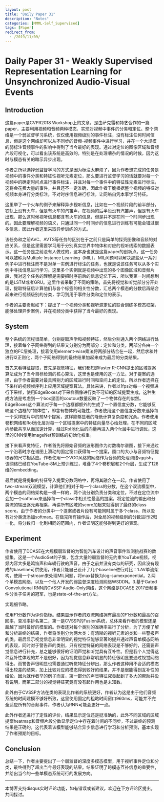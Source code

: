 ```yaml
---
layout: post
title: "Daily Paper 31"
description: "Notes"
categories: [MMML-Self_Supervised]
tags: [Paper]
redirect_from:
  - /2019/11/09/
---
```


# Daily Paper 31 - Weakly Supervised Representation Learning for Unsynchronized Audio-Visual Events  

## Introduction  

这篇paper是CVPR2018 Workshop上的文章，是由萨克雷和特艺合作的一篇paper，主要利用视频和音频两种模态，实现对视频中事件的分类和定位。整个网络是一个弱监督学习系统，仅仅使用视频级别的事件标注，没有标注任何时间信息，但是这个网络却可以从不同步的音频-视频事件中进行学习，并在一个大规模的弱标注音频事件的影响中得到了当今最好的表现。通过对定位的图像区域和音频片段可视化，可以看出该系统是高效的，特别是在处理嘈杂的情况的时候，因为这时与模态有关的暗示异步出现。  

作者之所以选择弱监督学习的方式是因为标注太麻烦了，因为作者想完成的任务是视频中的事件分类和特征性视听元素定位，那么要进行监督学习的话就要对每一个视频中的确定时间点进行事件标注，并且对每一个事件中的特征性元素进行标注，这将会花费大量的事件，并且还不一定准确，因此作者干脆根据整个视频的特征对视频本身进行分类标注，不对时序信息进行标注，让网络自凭本事学习特征。  

这里举了一个火车的例子来解释异步视听信息，比如在一个视频片段的前半部分，铁轨上没有火车，但是有火车的汽笛声，在视频的后半段没有汽笛声，但是有火车出现，那么这时候视听信息都含有火车的信息，但是并不是在同一个时间步出现的。因此要理解视频的语义，只通过同一个时间步的信息进行训练有可能会错过很多信息，因此作者这里采取异步训练的方式。  

该任务和之前AVC、AVTS等任务的区别在于之前只是简单的探究图像和音频的对应关系，但是这里需要学习用于分别真实世界中物体和对应的视听线索的数据表示。这一任务是之前没有人做过的，这本身也就是这篇paper的创新点。这一任务可以被称为Multiple Instance Learning（MIL），MIL问题可以解决那些从一系列例子中进行标注而不是对单一实例进行标注的任务，也就是说该任务可以从多个实例中寻找信息进行学习。这里多个实例就是视频中出现的多个图像区域和音频片段，我对这个任务的理解是需要把时序前后的信息记忆下来，所以我第一时间想到的是LSTM或者GRU。这里作者采取了不同的策略，首先将视觉和听觉部分分开处理，提取特征后计算他们与各个标签的相关性分数，汇总两个模态的分数后再结合起来进行视频级别的分类，学习到用于事件分类和定位的表示。  

作者的主要贡献如下：提出了一个视频分类和视听源定位的联合训练多模态框架，能够处理异步案例，并在视频分类中获得了当今最好的表现。  

## System  

整个系统的流程很简单，分别提取声学和视频特征，然后分别通入两个网络进行处理，接着每个子网络得到的结果又分别分为两部分：定位和分类，两部分各由一个独立的FC层处理，接着使用element-wise乘法将两部分结合在一起，然后求和并进行l2正则化，两个子网络得到的最终结果加起来成为最后的分类结果。  

首先来看特征提取，首先是视觉特征，我们都知道faster R-CNN提出的区域提案算法成为了当今目标检测的核心算法，这里也是使用的这一方法。对于提案的选择，由于作者需要对最具辨别力的区域进行时间和空间上的定位，所以作者选择在下采样的视频帧序列上应用区域提案算法。具体来讲，作者以1fps对每一个视频进行下采样，使用EdgeBoxes对下采样图像进行类不可知的区域提案生成，这种生成方法是考虑到一个box里面的coutour数量反映了一个物体存在的似然。EdgeBoxes这个算法对于每一个边框都额外的生成了一个置信度分数，它能够反映这个边框的“物体性”，即含有物体的可能性，作者使用这个置信度分数来选择每一个采样图片中的前M个提案，这样能够显著的降低计算复杂度和冗余。作者使用卷积网络和RoI池化层对每一个区域提案中的特征向量尽心给处理，在不同的区域内参数共享从而加速计算，经过RoI池化后的向量再进入两个fc层中进行调优，这里的CNN使用ImageNet预训练的初始化权重。  

接下来看声觉特征，作者首先将原始音频的波形图作为对数梅尔谱图，接下来通过一个沿着时序在谱图上滑动的固定窗口获得每一个提案，窗口的大小与音频特征提取器的尺寸相适应。作者使用一个VGG风格的网络作为音频的处理网络vggish，该网络已经在YouTube-8M上预训练过，堆叠了4个卷积层和2个fc层，生成了128维的embedding。  

最后就是将提取的特征导入提案分数网络中，再将其融合在一起。作者使用了two-stream双流模型，计算他们相对于每一个class的分数，在这个双流模型中，两个模态的网络架构是一模一样的，两个流分别负责分类和定位，不过在定位流中会加一个softmax来选择每一个class中相关性最高的提案，将定位流的输出和分类流的输出逐元素相乘，再讲所有区域的score加起来就得到了最终的class score。由于作者的分类中一个提案或者片段有可能同时属于多个class，所以没有对分类流添加softmax。在做完所有操作后，对全局的视频级别的分数进行l2归一化，将分数归一化到相同的范围内，作者证明这能够得到更好的表现。  

## Experiment  

作者使用了DCASE在大规模弱监督的为智能汽车设计的声音事件监测挑战赛的数据集，这是一个AudioSet的子集，包含大量的弱监督的无约束YouTube视频，视频内容大多是鸣笛声和车辆行驶的声音。由于之前并没有类似的研究，因此没有现成的baseline可供使用，作者只能自己设计了几个baseline进行对比：1.AV单流架构，使用一个stream来处理MIL问题，将max替换为log-sumexponential。2.两个单模态网络，以及一个他人开发的弱监督深度检测网络WSDDN。3.基于Gated Convolutional RNN的CVSSP Audio-Only网络，这个网络是DCASE 2017音频事件分类子任务的冠军，也是state-of-the-art方法。  

实现细节略。  

使用F1分数作为评价指标。结果显示作者的双流网络拥有最高的F1分数和最高的召回率，查准率排名第二，第一是CVSSP的Fusion系统，总体来看作者的模型还是超越了当时最好的模型的。作者还对每个类别的准确率进行了分析，为了方便了解和分析最终的结果，作者将类别分为两大类：有清晰的视听元素的类和一些警报声的类。最后显示视觉信息非常明显的视觉特征能够显著的提升通过声音单模态网络的表现，同时对于警告声的类别，只有视觉特征的网络表现是不够好的，还需要声觉信息进行补充，总之能够很好的证明声觉和听觉具有互补性。但是我个人觉得这种互补性体现的并不是很好，因为视觉信息非常明显的特征很明显要通过视觉网络得出，而警告声很明显也需要通过听觉特征分辨出，那么作者这种用不合适的模态得出较差的结果，加上比较对应的模态得到较好的结果，并不是很能得到互补性的结论，因为就作者举的例子而言，第一部分的声觉特征究竟起到了多大的帮助并没有说明，而第二部分的视觉特征究竟有没有起作用也是未知数。  

此外由于CVSSP方法在类的表现比作者的系统更好，作者认为这是由于他们音频系统的时间建模不够好所致，这里使用固定的粗略时间窗口960ms，可能并不完全适应所有的音频事件，作者认为RNN可能会更好一点。  

此外作者还进行了定性的评价，结果显示定位还是挺准确的，此外不同区域的区域提案heatmap和音频片段分数显示定位中存在着时间的不同步，不过最终的预测结果是正确的，这代表着该模型能够结合异步信息进行学习和分析预测，基本实现了作者预期的目标。  

## Conclusion  

总结一下，作者主要提出了一个弱监督的深度多模态模型，用于视听事件定位和分类，最终得到了超出当今最好表现的结果。结果证明了跨模态互补信息的重要性，并给出当今的一些单模态系统可行的发展方向。  

---
本博客支持disqus实时评论功能，如有错误或者建议，欢迎在下方评论区提出，共同探讨。  
